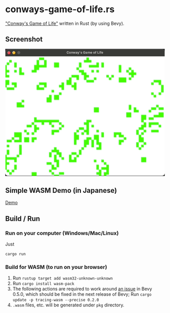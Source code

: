 # conways-game-of-life.rs

["Conway's Game of Life"](https://en.wikipedia.org/wiki/Conway%27s_Game_of_Life) written in Rust (by using Bevy).

## Screenshot

![Screenshot 1]( screenshot.gif )

## Simple WASM Demo (in Japanese)

[Demo](https://clutte.red/blog/2021/12/wasm-rs/)

## Build / Run

### Run on your computer (Windows/Mac/Linux)

Just

```bash
cargo run
```

### Build for WASM (to run on your browser)

1. Run `rustup target add wasm32-unknown-unknown`
2. Run `cargo install wasm-pack`
3. The following actions are required to work around [an issue](https://github.com/bevyengine/bevy/issues/3099) in Bevy 0.5.0, which should be fixed in the next release of Bevy; Run `cargo update -p tracing-wasm --precise 0.2.0`
4. `.wasm` files, etc. will be generated under `pkg` directory.